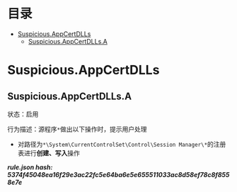 



目录
==

* [Suspicious.AppCertDLLs](#suspiciousappcertdlls)
	* [Suspicious.AppCertDLLs.A](#suspiciousappcertdllsa)

# Suspicious.AppCertDLLs

## Suspicious.AppCertDLLs.A
  
状态：启用

行为描述：源程序`*`做出以下操作时，提示用户处理
- 对路径为`*\System\CurrentControlSet\Control\Session Manager\*`的注册表进行**创建、写入**操作
  
***rule.json hash: 5374f45048ea16f29e3ac22fc5e64ba6e5e655511033ac8d58ef78c8f8558e7e***